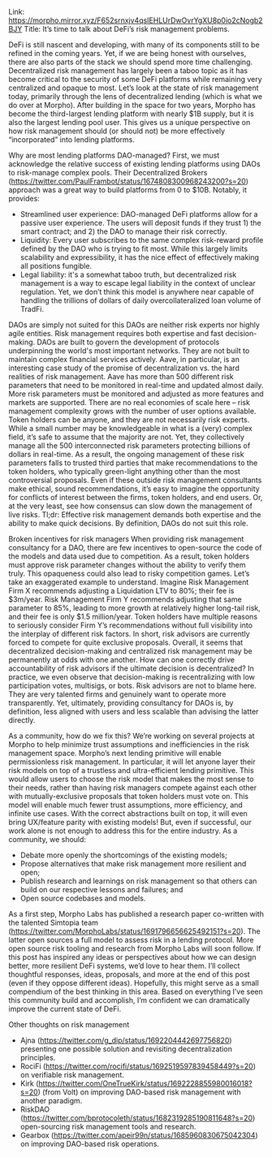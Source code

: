 Link: https://morpho.mirror.xyz/F652srnxjv4qsIEHLUrDwOvrYgXU8p0io2cNogb2BJY
Title: It’s time to talk about DeFi’s risk management problems.

DeFi is still nascent and developing, with many of its components still to be refined in the coming years. Yet, if we are being honest with ourselves, there are also parts of the stack we should spend more time challenging.
Decentralized risk management has largely been a taboo topic as it has become critical to the security of some DeFi platforms while remaining very centralized and opaque to most.
Let’s look at the state of risk management today, primarily through the lens of decentralized lending (which is what we do over at Morpho). After building in the space for two years, Morpho has become the third-largest lending platform with nearly $1B supply, but it is also the largest lending pool user. This gives us a unique perspective on how risk management should (or should not) be more effectively “incorporated” into lending platforms.

Why are most lending platforms DAO-managed?
First, we must acknowledge the relative success of existing lending platforms using DAOs to risk-manage complex pools. Their Decentralized Brokers (https://twitter.com/PaulFrambot/status/1674808300968243200?s=20) approach was a great way to build platforms from 0 to $10B. Notably, it provides:

- Streamlined user experience: DAO-managed DeFi platforms allow for a passive user experience. The users will deposit funds if they trust 1) the smart contract; and 2) the DAO to manage their risk correctly.
- Liquidity: Every user subscribes to the same complex risk-reward profile defined by the DAO who is trying to fit most. While this largely limits scalability and expressibility, it has the nice effect of effectively making all positions fungible.
- Legal liability: it's a somewhat taboo truth, but decentralized risk management is a way to escape legal liability in the context of unclear regulation.
  Yet, we don’t think this model is anywhere near capable of handling the trillions of dollars of daily overcollateralized loan volume of TradFi.

DAOs are simply not suited for this
DAOs are neither risk experts nor highly agile entities. Risk management requires both expertise and fast decision-making. DAOs are built to govern the development of protocols underpinning the world's most important networks. They are not built to maintain complex financial services actively.
Aave, in particular, is an interesting case study of the promise of decentralization vs. the hard realities of risk management. Aave has more than 500 different risk parameters that need to be monitored in real-time and updated almost daily. More risk parameters must be monitored and adjusted as more features and markets are supported. There are no real economies of scale here – risk management complexity grows with the number of user options available.
Token holders can be anyone, and they are not necessarily risk experts. While a small number may be knowledgeable in what is a (very) complex field, it’s safe to assume that the majority are not. Yet, they collectively manage all the 500 interconnected risk parameters protecting billions of dollars in real-time.
As a result, the ongoing management of these risk parameters falls to trusted third parties that make recommendations to the token holders, who typically green-light anything other than the most controversial proposals.
Even if these outside risk management consultants make ethical, sound recommendations, it’s easy to imagine the opportunity for conflicts of interest between the firms, token holders, and end users. Or, at the very least, see how consensus can slow down the management of live risks.
Tl;dr: Effective risk management demands both expertise and the ability to make quick decisions. By definition, DAOs do not suit this role.

Broken incentives for risk managers
When providing risk management consultancy for a DAO, there are few incentives to open-source the code of the models and data used due to competition. As a result, token holders must approve risk parameter changes without the ability to verify them truly.
This opaqueness could also lead to risky competition games. Let’s take an exaggerated example to understand. Imagine Risk Management Firm X recommends adjusting a Liquidation LTV to 80%; their fee is $3m/year. Risk Management Firm Y recommends adjusting that same parameter to 85%, leading to more growth at relatively higher long-tail risk, and their fee is only $1.5 million/year. Token holders have multiple reasons to seriously consider Firm Y’s recommendations without full visibility into the interplay of different risk factors. In short, risk advisors are currently forced to compete for quite exclusive proposals.
Overall, it seems that decentralized decision-making and centralized risk management may be permanently at odds with one another. How can one correctly drive accountability of risk advisors if the ultimate decision is decentralized? In practice, we even observe that decision-making is recentralizing with low participation votes, multisigs, or bots.
Risk advisors are not to blame here. They are very talented firms and genuinely want to operate more transparently. Yet, ultimately, providing consultancy for DAOs is, by definition, less aligned with users and less scalable than advising the latter directly.

As a community, how do we fix this?
We’re working on several projects at Morpho to help minimize trust assumptions and inefficiencies in the risk management space.
Morpho’s next lending primitive will enable permissionless risk management. In particular, it will let anyone layer their risk models on top of a trustless and ultra-efficient lending primitive.
This would allow users to choose the risk model that makes the most sense to their needs, rather than having risk managers compete against each other with mutually-exclusive proposals that token holders must vote on. This model will enable much fewer trust assumptions, more efficiency, and infinite use cases. With the correct abstractions built on top, it will even bring UX/feature parity with existing models!
But, even if successful, our work alone is not enough to address this for the entire industry. As a community, we should:

- Debate more openly the shortcomings of the existing models;
- Propose alternatives that make risk management more resilient and open;
- Publish research and learnings on risk management so that others can build on our respective lessons and failures; and
- Open source codebases and models.

As a first step, Morpho Labs has published a research paper co-written with the talented Simtopia team (https://twitter.com/MorphoLabs/status/1691796656625492151?s=20). The latter open sources a full model to assess risk in a lending protocol. More open source risk tooling and research from Morpho Labs will soon follow.
If this post has inspired any ideas or perspectives about how we can design better, more resilient DeFi systems, we’d love to hear them. I’ll collect thoughtful responses, ideas, proposals, and more at the end of this post (even if they oppose different ideas). Hopefully, this might serve as a small compendium of the best thinking in this area. Based on everything I’ve seen this community build and accomplish, I’m confident we can dramatically improve the current state of DeFi.

Other thoughts on risk management

- Ajna (https://twitter.com/g_dip/status/1692204442697756820) presenting one possible solution and revisiting decentralization principles.
- RociFi (https://twitter.com/rocifi/status/1692519597839458449?s=20) on verifiable risk management.
- Kirk (https://twitter.com/OneTrueKirk/status/1692228855980016018?s=20) (from Volt) on improving DAO-based risk management with another paradigm.
- RiskDAO (https://twitter.com/bprotocoleth/status/1682319285190811648?s=20) open-sourcing risk management tools and research.
- Gearbox (https://twitter.com/apeir99n/status/1685960830675042304) on improving DAO-based risk operations.
